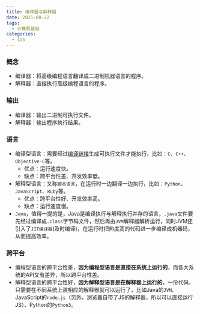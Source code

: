 ```yaml
---
title: 编译器与解释器
date: 2021-08-22
tags:
  - 计算机基础
categories:
  - iOS
---
```


### 概念

- 编译器：将高级编程语言翻译成二进制机器语言的程序。
- 解释器：直接执行高级编程语言的程序。

<!-- more -->

### 输出

- 编译器：输出二进制可执行文件。
- 解释器：输出程序执行结果。

### 语言

- 编译型语言：需要经过[编译链接](https://zmxie.github.io/blogs/iOS/20210914.html)生成可执行文件才能执行，比如：`C`、`C++`、`Objective-C`等。
  - 优点：运行速度快。
  - 缺点：跨平台性差、开发效率低。
- 解释型语言：又称`脚本语言`，在运行时一边翻译一边执行，比如：`Python`、`JavaScript`、`Ruby`等。
  - 优点：跨平台性好、开发效率高。
  - 缺点：运行速度慢。
- `Java`，值得一提的是，Java是编译执行与解释执行并存的语言，`.java`文件要先经过编译成`.class`字节码文件，然后再由`JVM`解释器解析运行，同时JVM还引入了`JIT编译器`(及时编译)，在运行时把热度高的代码进一步编译成机器码，从而提高效率。

### 跨平台
- 编程型语言的跨平台性差，**因为编程型语言是直接在系统上运行的**，而各大系统的API又有差异，所以跨平台性差。
- 解释型语言的跨平台性好，**因为解释型语言是在解释器上运行的**，一份代码，只需要在不同系统上装相应的解释器就可以运行了，比如Java的`JVM`、JavaScript的`node.js`（另外，浏览器自带了JS的解释器，所以可以直接运行JS）、Python的`Python3`。
